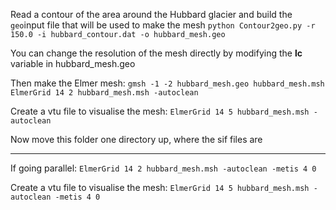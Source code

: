 Read a contour of the area around the Hubbard glacier and build the `geo`input file that will be used to make the mesh
`python Contour2geo.py -r 150.0 -i hubbard_contour.dat -o hubbard_mesh.geo`

You can change the resolution of the mesh directly by modifying  the **lc** variable in hubbard_mesh.geo

Then make the Elmer mesh:
`gmsh -1 -2 hubbard_mesh.geo hubbard_mesh.msh`
`ElmerGrid 14 2 hubbard_mesh.msh -autoclean`

Create a vtu file to visualise the mesh:
`ElmerGrid 14 5 hubbard_mesh.msh -autoclean`

Now move this folder one directory up, where the sif files are

------------------------------
If going parallel:
`ElmerGrid 14 2 hubbard_mesh.msh -autoclean -metis 4 0`

Create a vtu file to visualise the mesh:
`ElmerGrid 14 5 hubbard_mesh.msh -autoclean -metis 4 0`